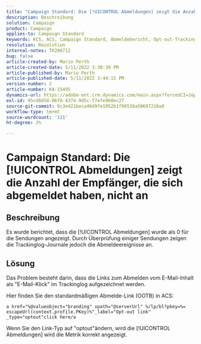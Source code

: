 ```yaml
---
title: "Campaign Standard: Die [!UICONTROL Abmeldungen] zeigt die Anzahl der Empfänger, die sich abgemeldet haben, nicht an."
description: Beschreibung
solution: Campaign
product: Campaign
applies-to: Campaign Standard
keywords: KCS, ACS, Campaign Standard, Abmeldebericht, Opt-out-Tracking-Ereignis
resolution: Resolution
internal-notes: TK206712
bug: false
article-created-by: Mario Perth
article-created-date: 5/11/2022 3:30:39 PM
article-published-by: Mario Perth
article-published-date: 5/11/2022 3:44:15 PM
version-number: 2
article-number: KA-15495
dynamics-url: https://adobe-ent.crm.dynamics.com/main.aspx?forceUCI=1&pagetype=entityrecord&etn=knowledgearticle&id=6733084f-3fd1-ec11-a7b5-0022480a8d10
exl-id: 95cd8d58-06f6-4374-9d5c-f7efe960ec27
source-git-commit: 0c3e421beca46d9fe1952b1f98538a50697216a0
workflow-type: tm+mt
source-wordcount: '121'
ht-degree: 2%

---
```


# Campaign Standard: Die [!UICONTROL Abmeldungen] zeigt die Anzahl der Empfänger, die sich abgemeldet haben, nicht an

## Beschreibung


Es wurde berichtet, dass die [!UICONTROL Abmeldungen] wurde als 0 für die Sendungen angezeigt. Durch Überprüfung einiger Sendungen zeigen die Trackinglog-Journale jedoch die Abmeldeereignisse an.


## Lösung


Das Problem besteht darin, dass die Links zum Abmelden vom E-Mail-Inhalt als &quot;E-Mail-Klick&quot; im Trackinglog aufgezeichnet werden.

Hier finden Sie den standardmäßigen Abmelde-Link (OOTB) in ACS:

```
a href="%@valueobject="branding" xpath="@serverUrl" %/lp/bl?pkey=%= escapeUrl(context.profile.PKey)%"_label="Opt-out link" _type="optout"click here/a
```

Wenn Sie den Link-Typ auf &quot;optout&quot;ändern, wird die [!UICONTROL Abmeldungen] wird die Metrik korrekt angezeigt.
